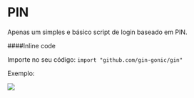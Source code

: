 PIN
=============

Apenas um simples e básico script de login baseado em PIN.


####Inline code

Importe no seu código:
`import "github.com/gin-gonic/gin"`

Exemplo:

![](https://i.imgur.com/JRiYnD7.png)

